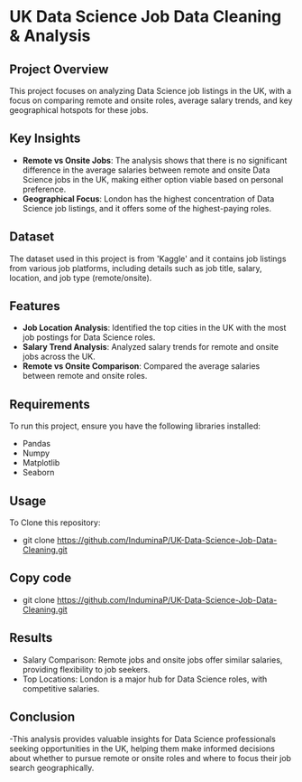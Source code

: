 # UK Data Science Job Data Cleaning & Analysis 

## Project Overview
This project focuses on analyzing Data Science job listings in the UK, with a focus on comparing remote and onsite roles, average salary trends, and key geographical hotspots for these jobs.

## Key Insights
- **Remote vs Onsite Jobs**: The analysis shows that there is no significant difference in the average salaries between remote and onsite Data Science jobs in the UK, making either option viable based on personal preference.
- **Geographical Focus**: London has the highest concentration of Data Science job listings, and it offers some of the highest-paying roles.
  
## Dataset
The dataset used in this project is from 'Kaggle'  and  it contains job listings from various job platforms, including details such as job title, salary, location, and job type (remote/onsite).

## Features
- **Job Location Analysis**: Identified the top cities in the UK with the most job postings for Data Science roles.
- **Salary Trend Analysis**: Analyzed salary trends for remote and onsite jobs across the UK.
- **Remote vs Onsite Comparison**: Compared the average salaries between remote and onsite roles.

## Requirements
To run this project, ensure you have the following libraries installed:
- Pandas
- Numpy
- Matplotlib
- Seaborn

## Usage
To Clone this repository:
- git clone https://github.com/InduminaP/UK-Data-Science-Job-Data-Cleaning.git

## Copy code
- git clone https://github.com/InduminaP/UK-Data-Science-Job-Data-Cleaning.git

## Results
   - Salary Comparison: Remote jobs and onsite jobs offer similar salaries, providing flexibility to job seekers.
   - Top Locations: London is a major hub for Data Science roles, with competitive salaries.

## Conclusion
-This analysis provides valuable insights for Data Science professionals seeking opportunities in the UK, helping them make informed decisions about whether to pursue remote or onsite 
 roles and where to focus their job search geographically.



